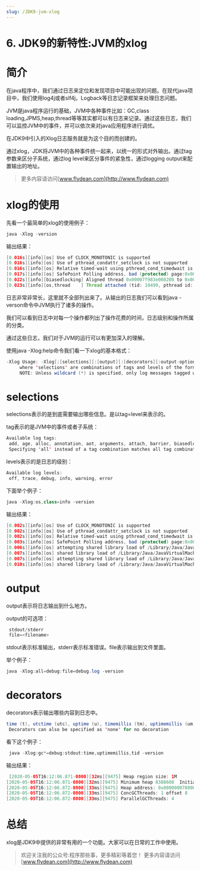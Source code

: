 ```yaml
---
slug: /JDK9-jvm-xlog
---
```


# 6. JDK9的新特性:JVM的xlog

# 简介

在java程序中，我们通过日志来定位和发现项目中可能出现的问题。在现代java项目中，我们使用log4j或者slf4j，Logback等日志记录框架来处理日志问题。

JVM是java程序运行的基础，JVM中各种事件比如：GC,class loading,JPMS,heap,thread等等其实都可以有日志来记录。通过这些日志，我们可以监控JVM中的事件，并可以依次来对java应用程序进行调优。

在JDK9中引入的Xlog日志服务就是为这个目的而创建的。

通过xlog，JDK将JVM中的各种事件统一起来，以统一的形式对外输出。通过tag参数来区分子系统，通过log level来区分事件的紧急性，通过logging output来配置输出的地址。

> 更多内容请访问[www.flydean.com](http://www.flydean.com)

# xlog的使用

先看一个最简单的xlog的使用例子：

~~~java
java -Xlog -version
~~~

输出结果：

~~~java
[0.016s][info][os] Use of CLOCK_MONOTONIC is supported
[0.016s][info][os] Use of pthread_condattr_setclock is not supported
[0.016s][info][os] Relative timed-wait using pthread_cond_timedwait is associated with the default clock
[0.017s][info][os] SafePoint Polling address, bad (protected) page:0x0000000108901000, good (unprotected) page:0x0000000108902000
[0.022s][info][biasedlocking] Aligned thread 0x00007f983e008200 to 0x00007f983e008800
[0.023s][info][os,thread    ] Thread attached (tid: 10499, pthread id: 123145571979264).
~~~

日志非常非常长，这里就不全部列出来了。从输出的日志我们可以看到java -verson命令中JVM执行了诸多的操作。

我们可以看到日志中对每一个操作都列出了操作花费的时间，日志级别和操作所属的分类。

通过这些日志，我们对于JVM的运行可以有更加深入的理解。

使用java -Xlog:help命令我们看一下xlog的基本格式：

~~~java
-Xlog Usage: -Xlog[:[selections][:[output][:[decorators][:output-options]]]]
	 where 'selections' are combinations of tags and levels of the form tag1[+tag2...][*][=level][,...]
	 NOTE: Unless wildcard (*) is specified, only log messages tagged with exactly the tags specified will be matched.
~~~

# selections

selections表示的是到底需要输出哪些信息。是以tag=level来表示的。

tag表示的是JVM中的事件或者子系统：

~~~java
Available log tags:
 add, age, alloc, annotation, aot, arguments, attach, barrier, biasedlocking, blocks, bot, breakpoint, bytecode, cds, census, class, classhisto, cleanup, codecache, compaction, compilation, constantpool, constraints, container, coops, cpu, cset, data, datacreation, dcmd, decoder, defaultmethods, director, dump, dynamic, ergo, event, exceptions, exit, fingerprint, free, freelist, gc, handshake, hashtables, heap, humongous, ihop, iklass, init, inlining, install, interpreter, itables, jfr, jit, jni, jvmti, liveness, load, loader, logging, malloc, mark, marking, membername, memops, metadata, metaspace, methodcomparator, mirror, mmu, module, monitorinflation, monitormismatch, nestmates, nmethod, normalize, numa, objecttagging, obsolete, oldobject, oom, oopmap, oops, oopstorage, os, pagesize, parser, patch, path, perf, periodic, phases, plab, preorder, preview, promotion, protectiondomain, ptrqueue, purge, record, redefine, ref, refine, region, reloc, remset, resolve, safepoint, sampling, scavenge, setting, smr, stackmap, stacktrace, stackwalk, start, startuptime, state, stats, streaming, stringdedup, stringtable, subclass, survivor, sweep, symboltable, system, table, task, thread, time, timer, tlab, tracking, unload, unshareable, update, verification, verify, vmmutex, vmoperation, vmthread, vtables, vtablestubs, workgang
 Specifying 'all' instead of a tag combination matches all tag combinations
~~~

levels表示的是日志的级别：

~~~java
Available log levels:
 off, trace, debug, info, warning, error
~~~

下面举个例子：

~~~java
java -Xlog:os,class=info -version
~~~

输出结果：

~~~java
[0.002s][info][os] Use of CLOCK_MONOTONIC is supported
[0.002s][info][os] Use of pthread_condattr_setclock is not supported
[0.002s][info][os] Relative timed-wait using pthread_cond_timedwait is associated with the default clock
[0.003s][info][os] SafePoint Polling address, bad (protected) page:0x0000000109543000, good (unprotected) page:0x0000000109544000
[0.006s][info][os] attempting shared library load of /Library/Java/JavaVirtualMachines/jdk-14.0.1.jdk/Contents/Home/lib/libjava.dylib
[0.007s][info][os] shared library load of /Library/Java/JavaVirtualMachines/jdk-14.0.1.jdk/Contents/Home/lib/libjava.dylib was successful
[0.007s][info][os] attempting shared library load of /Library/Java/JavaVirtualMachines/jdk-14.0.1.jdk/Contents/Home/lib/libzip.dylib
[0.010s][info][os] shared library load of /Library/Java/JavaVirtualMachines/jdk-14.0.1.jdk/Contents/Home/lib/libzip.dylib was successful
~~~

# output

output表示将日志输出到什么地方。

output的可选项：

~~~java
 stdout/stderr
 file=<filename>
 ~~~

 stdout表示标准输出，stderr表示标准错误。file表示输出到文件里面。

 举个例子：

 ~~~java
 java -Xlog:all=debug:file=debug.log -version
~~~

# decorators

decorators表示输出哪些内容到日志中。

~~~java
time (t), utctime (utc), uptime (u), timemillis (tm), uptimemillis (um), timenanos (tn), uptimenanos (un), hostname (hn), pid (p), tid (ti), level (l), tags (tg)
 Decorators can also be specified as 'none' for no decoration
~~~

 看下这个例子：

~~~java
 java -Xlog:gc*=debug:stdout:time,uptimemillis,tid -version
~~~

 输出结果：

~~~java
 [2020-05-05T16:12:06.871-0800][32ms][9475] Heap region size: 1M
[2020-05-05T16:12:06.871-0800][32ms][9475] Minimum heap 8388608  Initial heap 134217728  Maximum heap 2147483648
[2020-05-05T16:12:06.872-0800][33ms][9475] Heap address: 0x0000000780000000, size: 2048 MB, Compressed Oops mode: Zero based, Oop shift amount: 3
[2020-05-05T16:12:06.872-0800][33ms][9475] ConcGCThreads: 1 offset 8
[2020-05-05T16:12:06.872-0800][33ms][9475] ParallelGCThreads: 4
~~~

# 总结

xlog是JDK9中提供的非常有用的一个功能。大家可以在日常的工作中使用。

> 欢迎关注我的公众号:程序那些事，更多精彩等着您！
> 更多内容请访问 [www.flydean.com](http://www.flydean.com)

